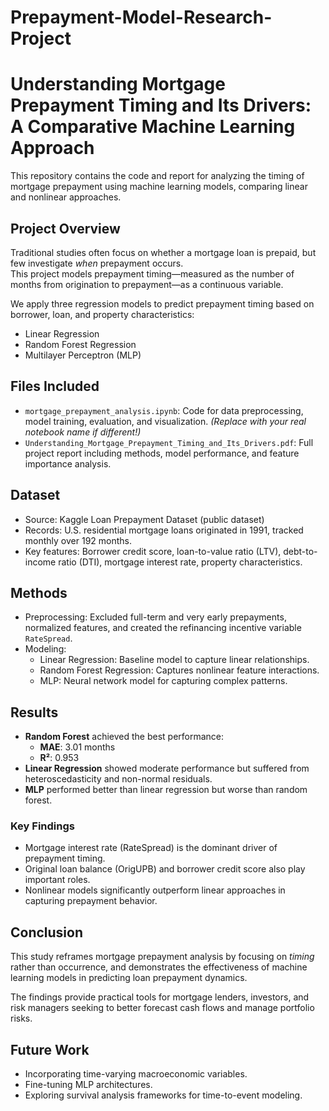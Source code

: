 # Prepayment-Model-Research-Project
# Understanding Mortgage Prepayment Timing and Its Drivers: A Comparative Machine Learning Approach

This repository contains the code and report for analyzing the timing of mortgage prepayment using machine learning models, comparing linear and nonlinear approaches.

## Project Overview
Traditional studies often focus on whether a mortgage loan is prepaid, but few investigate *when* prepayment occurs.  
This project models prepayment timing—measured as the number of months from origination to prepayment—as a continuous variable.

We apply three regression models to predict prepayment timing based on borrower, loan, and property characteristics:
- Linear Regression
- Random Forest Regression
- Multilayer Perceptron (MLP)

## Files Included
- `mortgage_prepayment_analysis.ipynb`: Code for data preprocessing, model training, evaluation, and visualization. *(Replace with your real notebook name if different!)*
- `Understanding_Mortgage_Prepayment_Timing_and_Its_Drivers.pdf`: Full project report including methods, model performance, and feature importance analysis.

## Dataset
- Source: Kaggle Loan Prepayment Dataset (public dataset)
- Records: U.S. residential mortgage loans originated in 1991, tracked monthly over 192 months.
- Key features: Borrower credit score, loan-to-value ratio (LTV), debt-to-income ratio (DTI), mortgage interest rate, property characteristics.

## Methods
- Preprocessing: Excluded full-term and very early prepayments, normalized features, and created the refinancing incentive variable `RateSpread`.
- Modeling:
  - Linear Regression: Baseline model to capture linear relationships.
  - Random Forest Regression: Captures nonlinear feature interactions.
  - MLP: Neural network model for capturing complex patterns.

## Results
- **Random Forest** achieved the best performance:
  - **MAE**: 3.01 months
  - **R²**: 0.953
- **Linear Regression** showed moderate performance but suffered from heteroscedasticity and non-normal residuals.
- **MLP** performed better than linear regression but worse than random forest.

### Key Findings
- Mortgage interest rate (RateSpread) is the dominant driver of prepayment timing.
- Original loan balance (OrigUPB) and borrower credit score also play important roles.
- Nonlinear models significantly outperform linear approaches in capturing prepayment behavior.

## Conclusion
This study reframes mortgage prepayment analysis by focusing on *timing* rather than occurrence, and demonstrates the effectiveness of machine learning models in predicting loan prepayment dynamics.

The findings provide practical tools for mortgage lenders, investors, and risk managers seeking to better forecast cash flows and manage portfolio risks.

## Future Work
- Incorporating time-varying macroeconomic variables.
- Fine-tuning MLP architectures.
- Exploring survival analysis frameworks for time-to-event modeling.
